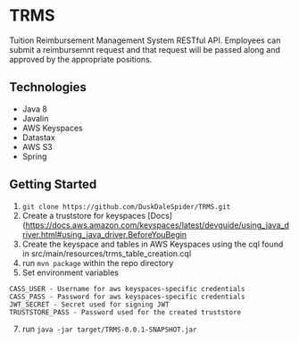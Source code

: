 # TRMS

Tuition Reimbursement Management System RESTful API. 
Employees can submit a reimbursemnt request and that request will be passed along and approved by the appropriate positions.


## Technologies
 * Java 8
 * Javalin
 * AWS Keyspaces
 * Datastax
 * AWS S3
 * Spring

## Getting Started
  1. `git clone https://github.com/DuskDaleSpider/TRMS.git`
  3. Create a truststore for keyspaces [Docs](https://docs.aws.amazon.com/keyspaces/latest/devguide/using_java_driver.html#using_java_driver.BeforeYouBegin
  4. Create the keyspace and tables in AWS Keyspaces using the cql found in src/main/resources/trms_table_creation.cql
  5. run `mvn package` within the repo directory
  6. Set environment variables

    CASS_USER - Username for aws keyspaces-specific credentials
    CASS_PASS - Password for aws keyspaces-specific credentials
    JWT_SECRET - Secret used for signing JWT
    TRUSTSTORE_PASS - Password used for the created truststore

  7. run `java -jar target/TRMS-0.0.1-SNAPSHOT.jar`
